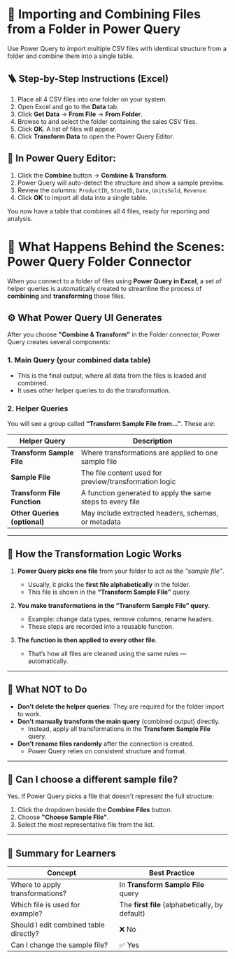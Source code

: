 # 📁 Importing and Combining Files from a Folder in Power Query

Use Power Query to import multiple CSV files with identical structure from a folder and combine them into a single table.

## 🪜 Step-by-Step Instructions (Excel)

1. Place all 4 CSV files into one folder on your system.
2. Open Excel and go to the **Data** tab.
3. Click **Get Data** → **From File** → **From Folder**.
4. Browse to and select the folder containing the sales CSV files.
5. Click **OK**. A list of files will appear.
6. Click **Transform Data** to open the Power Query Editor.

## 🧰 In Power Query Editor:
1. Click the **Combine** button → **Combine & Transform**.
2. Power Query will auto-detect the structure and show a sample preview.
3. Review the columns: `ProductID`, `StoreID`, `Date`, `UnitsSold`, `Revenue`.
4. Click **OK** to import all data into a single table.

You now have a table that combines all 4 files, ready for reporting and analysis.

# 🧠 What Happens Behind the Scenes: Power Query Folder Connector

When you connect to a folder of files using **Power Query in Excel**, a set of helper queries is automatically created to streamline the process of **combining** and **transforming** those files.

## ⚙️ What Power Query UI Generates

After you choose **"Combine & Transform"** in the Folder connector, Power Query creates several components:

### 1. **Main Query (your combined data table)**
- This is the final output, where all data from the files is loaded and combined.
- It uses other helper queries to do the transformation.

### 2. **Helper Queries**
You will see a group called **“Transform Sample File from...”**. These are:

| Helper Query | Description |
|--------------|-------------|
| **Transform Sample File** | Where transformations are applied to one sample file |
| **Sample File** | The file content used for preview/transformation logic |
| **Transform File Function** | A function generated to apply the same steps to every file |
| **Other Queries (optional)** | May include extracted headers, schemas, or metadata |

---

## 📂 How the Transformation Logic Works

1. **Power Query picks one file** from your folder to act as the _"sample file"_.
   - Usually, it picks the **first file alphabetically** in the folder.
   - This file is shown in the **“Transform Sample File”** query.

2. **You make transformations in the “Transform Sample File” query**.
   - Example: change data types, remove columns, rename headers.
   - These steps are recorded into a reusable function.

3. **The function is then applied to every other file**.
   - That’s how all files are cleaned using the same rules — automatically.

---

## 🚫 What NOT to Do

- **Don’t delete the helper queries**: They are required for the folder import to work.
- **Don’t manually transform the main query** (combined output) directly.
  - Instead, apply all transformations in the **Transform Sample File** query.
- **Don’t rename files randomly** after the connection is created.
  - Power Query relies on consistent structure and format.

---

## 🔁 Can I choose a different sample file?

Yes. If Power Query picks a file that doesn't represent the full structure:
1. Click the dropdown beside the **Combine Files** button.
2. Choose **"Choose Sample File"**.
3. Select the most representative file from the list.

---

## 🧠 Summary for Learners

| Concept | Best Practice |
|--------|---------------|
| Where to apply transformations? | In **Transform Sample File** query |
| Which file is used for example? | The **first file** (alphabetically, by default) |
| Should I edit combined table directly? | ❌ No |
| Can I change the sample file? | ✅ Yes
